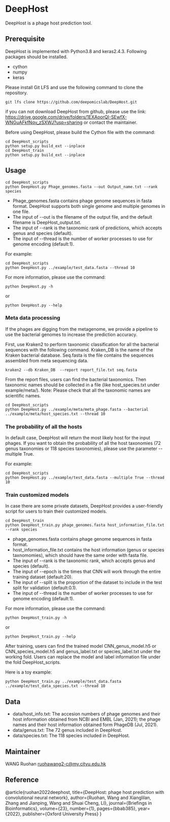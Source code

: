 # DeepHost
DeepHost is a phage host prediction tool.

## Prerequisite
DeepHost is implemented with Python3.8 and keras2.4.3. Following packages should be installed.
+ cython
+ numpy
+ keras


Please install Git LFS and use the following command to clone the repository.
```shell
git lfs clone https://github.com/deepomicslab/DeepHost.git
```
if you can not download DeepHost from github, please use the link: https://drive.google.com/drive/folders/1EXAoorQI-SEwfX-WNGuAFkfNqv_zSXWJ?usp=sharing or contact the maintainer.

Before using DeepHost, please build the Cython file with the command:
```shell
cd DeepHost_scripts
python setup.py build_ext --inplace
cd DeepHost_train
python setup.py build_ext --inplace
```

## Usage
```shell
cd DeepHost_scripts
python DeepHost.py Phage_genomes.fasta --out Output_name.txt --rank species
```
+ Phage\_genomes.fasta contains phage genome sequences in fasta format. DeepHost supports both single genome and multiple genomes in one file. 
+ The input of --out is the filename of the output file, and the default filename is DeepHost\_output.txt. 
+ The input of --rank is the taxonomic rank of predictions, which accepts genus and species (default).
+ The input of --thread is the number of worker processes to use for genome encoding (default:1). 

For example:
```shell
cd DeepHost_scripts
python DeepHost.py ../example/test_data.fasta --thread 10
```

For more information, please use the command:
```shell
python DeepHost.py -h
```
or
```shell
python DeepHost.py --help
```

### Meta data processing
If the phages are digging from the metagenome, we provide a pipeline to use the bacterial genomes to increase the prediction accuracy.

First, use Kraken2 to perform taxonomic classification for all the bacterial sequences with the following command. Kraken\_DB is the name of the Kraken bacterial database. Seq.fasta is the file contains the sequences assembled from meta sequencing data.
```shell
kraken2 --db Kraken_DB  --report report_file.txt seq.fasta
```
From the report files, users can find the bacterial taxonomics. Then taxonomic names should be collected in a file (like host\_species.txt under example/meta/). Note: Please check that all the taxonomic names are scientific names. 

```shell
cd DeepHost_scripts
python DeepHost.py ../example/meta/meta_phage.fasta --bacterial ../example/meta/host_species.txt --thread 10
```

### The probability of all the hosts
In default case, DeepHost will return the most likely host for the input phages. If you want to obtain the probability of all the host taxonomies (72 genus taxonomies or 118 species taxonomies), please use the parameter --multiple True.

For example:
```shell
cd DeepHost_scripts
python DeepHost.py ../example/test_data.fasta --multiple True --thread 10
```

### Train customized models
In case there are some private datasets, DeepHost provides a user-friendly script for users to train their customized models.

```shell
cd DeepHost_train
python DeepHost_train.py phage_genomes.fasta host_information_file.txt --rank species
```
+ phage\_genomes.fasta contains phage genome sequences in fasta format. 
+ host\_information\_file.txt contains the host information (genus or species taxnomomies), which should have the same order with fasta file. 
+ The input of --rank is the taxonomic rank, which accepts genus and species (default). 
+ The input of --epoch is the times that CNN will work through the entire training dataset (default:20). 
+ The input of --split is the proportion of the dataset to include in the test split for validation (default:0.1). 
+ The input of --thread is the number of worker processes to use for genome encoding (default:1). 

For more information, please use the command:
```shell
python DeepHost_train.py -h
```
or
```shell
python DeepHost_train.py --help
```

After training, users can find the trained model CNN\_genus\_model.h5 or CNN\_species\_model.h5 and genus\_label.txt or species\_label.txt under the working fold. Users can replace the model and label information file under the fold DeepHost\_scripts.

Here is a toy example:
```shell
python DeepHost_train.py ../example/test_data.fasta ../example/test_data_species.txt --thread 10
```


## Data
+ data/host\_info.txt: The accesion numbers of phage genomes and their host information obtained from NCBI and EMBL (Jan, 2021); the phage names and their host information obtained form PhageDB (Jul, 2021).
+ data/genus.txt: The 72 genus included in DeepHost.
+ data/species.txt: The 118 species included in DeepHost.

## Maintainer
WANG Ruohan ruohawang2-c@my.cityu.edu.hk

## Reference
@article{ruohan2022deephost,
  title={DeepHost: phage host prediction with convolutional neural network},
  author={Ruohan, Wang and Xianglilan, Zhang and Jianping, Wang and Shuai Cheng, LI},
  journal={Briefings in Bioinformatics},
  volume={23},
  number={1},
  pages={bbab385},
  year={2022},
  publisher={Oxford University Press}
}
